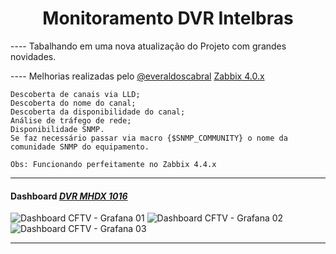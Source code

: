 
# <div align="center">Monitoramento DVR Intelbras </div>

---- Tabalhando em uma nova atualização do Projeto com grandes novidades.

---- Melhorias realizadas pelo [@everaldoscabral](https://github.com/everaldoscabral) [Zabbix 4.0.x](https://github.com/GeorgeHPD/Monitoramento-DVR-Intelbras-Zabbix/tree/master/Template/Template%20Zabbix%204.0.x) 

    Descoberta de canais via LLD;
    Descoberta do nome do canal; 
    Descoberta da disponibilidade do canal;
    Análise de tráfego de rede;
    Disponibilidade SNMP.
    Se faz necessário passar via macro {$SNMP_COMMUNITY} o nome da comunidade SNMP do equipamento.
    
    Obs: Funcionando perfeitamente no Zabbix 4.4.x

---
#### Dashboard [***DVR MHDX 1016***](https://grafana.com/grafana/dashboards/10689)
![Dashboard CFTV - Grafana 01](https://user-images.githubusercontent.com/47629745/62641834-dd06a800-b91a-11e9-90b5-41ff0b8c035c.png)
![Dashboard CFTV - Grafana 02](https://user-images.githubusercontent.com/47629745/62641854-e98b0080-b91a-11e9-97fa-6aebc28bf931.png)
![Dashboard CFTV - Grafana 03](https://user-images.githubusercontent.com/47629745/62641864-ef80e180-b91a-11e9-8735-36f5aa2aab65.png)


---
